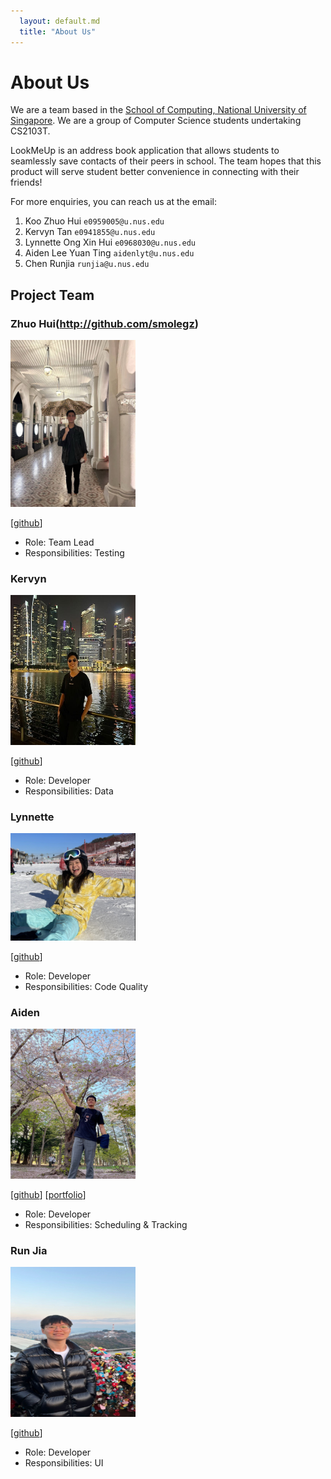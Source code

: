 ```yaml
---
  layout: default.md
  title: "About Us"
---
```


# About Us

We are a team based in the [School of Computing, National University of Singapore](http://www.comp.nus.edu.sg).
We are a group of Computer Science students undertaking CS2103T.

LookMeUp is an address
book application that allows students to seamlessly save contacts of their peers in school. The team hopes that
this product will serve student better convenience in connecting with their friends!

For more enquiries, you can reach us at the email:
1. Koo Zhuo Hui `e0959005@u.nus.edu`
2. Kervyn Tan `e0941855@u.nus.edu`
3. Lynnette Ong Xin Hui `e0968030@u.nus.edu`
4. Aiden Lee Yuan Ting `aidenlyt@u.nus.edu`
5. Chen Runjia `runjia@u.nus.edu`

## Project Team

### Zhuo Hui(http://github.com/smolegz)

<img src="images/zhuohui.png" width="200px">

[[github](http://github.com/smolegz)]

* Role: Team Lead
* Responsibilities: Testing

### Kervyn

<img src="images/kervyn.png" width="200px" height="240px">

[[github](http://github.com/kervyntan)]

* Role: Developer
* Responsibilities: Data

### Lynnette

<img src="images/lynnette.png" width="200px" >

[[github](http://github.com/lynnetteeee)]

* Role: Developer
* Responsibilities: Code Quality

### Aiden

<img src="images/aiden.png" width="200px" height="240px">

[[github](http://github.com/aidenlyt)]
[[portfolio](team/johndoe.md)]

* Role: Developer
* Responsibilities: Scheduling & Tracking

### Run Jia

<img src="images/runjia.png" width="200px" height="240px" >

[[github](http://github.com/RunjiaChen)]

* Role: Developer
* Responsibilities: UI
